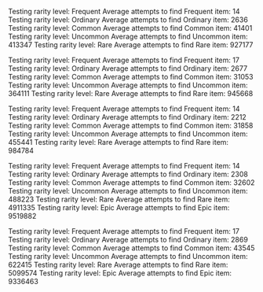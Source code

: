 Testing rarity level: Frequent
Average attempts to find Frequent item: 14
Testing rarity level: Ordinary
Average attempts to find Ordinary item: 2636
Testing rarity level: Common
Average attempts to find Common item: 41401
Testing rarity level: Uncommon
Average attempts to find Uncommon item: 413347
Testing rarity level: Rare
Average attempts to find Rare item: 927177

Testing rarity level: Frequent
Average attempts to find Frequent item: 17
Testing rarity level: Ordinary
Average attempts to find Ordinary item: 2677
Testing rarity level: Common
Average attempts to find Common item: 31053
Testing rarity level: Uncommon
Average attempts to find Uncommon item: 364111
Testing rarity level: Rare
Average attempts to find Rare item: 945668

Testing rarity level: Frequent
Average attempts to find Frequent item: 14
Testing rarity level: Ordinary
Average attempts to find Ordinary item: 2212
Testing rarity level: Common
Average attempts to find Common item: 31858
Testing rarity level: Uncommon
Average attempts to find Uncommon item: 455441
Testing rarity level: Rare
Average attempts to find Rare item: 984784

Testing rarity level: Frequent
Average attempts to find Frequent item: 14
Testing rarity level: Ordinary
Average attempts to find Ordinary item: 2308
Testing rarity level: Common
Average attempts to find Common item: 32602
Testing rarity level: Uncommon
Average attempts to find Uncommon item: 488223
Testing rarity level: Rare
Average attempts to find Rare item: 4911335
Testing rarity level: Epic
Average attempts to find Epic item: 9519882

Testing rarity level: Frequent
Average attempts to find Frequent item: 17
Testing rarity level: Ordinary
Average attempts to find Ordinary item: 2869
Testing rarity level: Common
Average attempts to find Common item: 43545
Testing rarity level: Uncommon
Average attempts to find Uncommon item: 622415
Testing rarity level: Rare
Average attempts to find Rare item: 5099574
Testing rarity level: Epic
Average attempts to find Epic item: 9336463